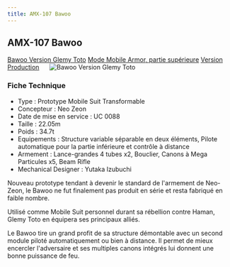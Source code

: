 ```yaml
---
title: AMX-107 Bawoo
---
```


AMX-107 Bawoo
-------------


[Bawoo Version Glemy Toto](javascript:change_image_m('images/stories/saga/gundamzz/mechas/neozeon/amx-107.png');) [Mode Mobile Armor, partie supérieure](javascript:change_image_m('images/stories/saga/gundamzz/mechas/neozeon/amx-107-bawooattacker.png');) [Version Production](javascript:change_image_m('images/stories/saga/gundamzz/mechas/neozeon/amx-107-production.png');)      ![Bawoo Version Glemy Toto](/images/stories/saga/gundamzz/mechas/neozeon/amx-107.png)    


### Fiche Technique


- Type : Prototype Mobile Suit Transformable  
- Concepteur : Neo Zeon  
- Date de mise en service : UC 0088  
- Taille : 22.05m  
- Poids : 34.7t  
- Equipements : Structure variable séparable en deux éléments, Pilote automatique pour la partie inférieure et contrôle à distance  
- Armement : Lance-grandes 4 tubes x2, Bouclier, Canons à Mega Particules x5, Beam Rifle  
- Mechanical Designer : Yutaka Izubuchi  
  
Nouveau prototype tendant à devenir le standard de l'armement de Neo-Zeon, le Bawoo ne fut finalement pas produit en série et resta fabriqué en faible nombre.   
  
Utilisé comme Mobile Suit personnel durant sa rébellion contre Haman, Glemy Toto en équipera ses principaux alliés.   
  
Le Bawoo tire un grand profit de sa structure démontable avec un second module piloté automatiquement ou bien à distance. Il permet de mieux encercler l'adversaire et ses multiples canons intégrés lui donnent une bonne puissance de feu.

